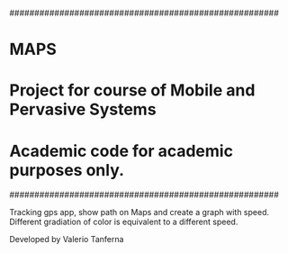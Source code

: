 ######################################################
# MAPS                                               # 
# Project for course of Mobile and Pervasive Systems #
#                                                    #
# Academic code for academic purposes only.          #
######################################################

Tracking gps app, show path on Maps and create a graph with speed. Different gradiation of color is equivalent to a different speed.

Developed by Valerio Tanferna
